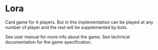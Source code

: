 # Lora

Card game for 4 players. But in this implementation can be played at any 
number of player and the rest will be supplemented by bots.

See user manual for more info about the game.
See technical documentation for the game specification.